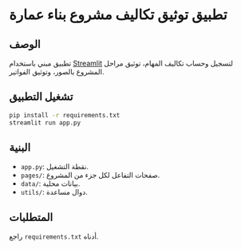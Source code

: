 # تطبيق توثيق تكاليف مشروع بناء عمارة

## الوصف
تطبيق مبني باستخدام [Streamlit](https://streamlit.io) لتسجيل وحساب تكاليف المهام، توثيق مراحل المشروع بالصور، وتوثيق الفواتير.

## تشغيل التطبيق
```bash
pip install -r requirements.txt
streamlit run app.py
```

## البنية
- `app.py`: نقطة التشغيل.
- `pages/`: صفحات التفاعل لكل جزء من المشروع.
- `data/`: بيانات محلية.
- `utils/`: دوال مساعدة.

## المتطلبات
راجع `requirements.txt` أدناه.
